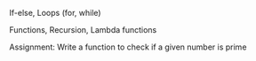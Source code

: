 If-else, Loops (for, while)

Functions, Recursion, Lambda functions

Assignment: Write a function to check if a given number is prime
